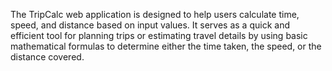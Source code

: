 The TripCalc web application is designed to help users calculate time, speed, and distance based on input values. 
It serves as a quick and efficient tool for planning trips or estimating travel details by using basic mathematical formulas to determine either the time taken, the speed, or the distance covered.
